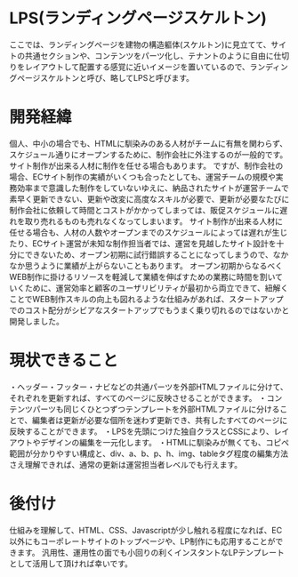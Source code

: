 # LPS(ランディングページスケルトン)
ここでは、ランディングページを建物の構造軀体(スケルトン)に見立てて、サイトの共通セクションや、コンテンツをパーツ化し、テナントのように自由に仕切りをレイアウトして配置する感覚に近いイメージを置いているので、ランディングページスケルトンと呼び、略してLPSと呼びます。


# 開発経緯
個人、中小の場合でも、HTMLに馴染みのある人材がチームに有無を関わらず、スケジュール通りにオープンするために、制作会社に外注するのが一般的です。サイト制作が出来る人材に制作を任せる場合もあります。
ですが、制作会社の場合、ECサイト制作の実績がいくつも合ったとしても、運営チームの規模や実務効率まで意識した制作をしていないゆえに、納品されたサイトが運営チームで素早く更新できない、更新や改変に高度なスキルが必要で、更新が必要なたびに制作会社に依頼して時間とコストがかかってしまっては、販促スケジュールに遅れを取り売れるものも売れなくなってしまいます。
サイト制作が出来る人材に任せる場合も、人材の人数やオープンまでのスケジュールによっては遅れが生じたり、ECサイト運営が未知な制作担当者では、運営を見越したサイト設計を十分にできないため、オープン初期に試行錯誤することになってしまうので、なかなか思うように業績が上がらないこともあります。
オープン初期からなるべくWEB制作に掛けるリソースを軽減して業績を伸ばすための業務に時間を割いていくために、運営効率と顧客のユーザリビリティが最初から両立できて、紐解くことでWEB制作スキルの向上も図れるような仕組みがあれば、スタートアップでのコスト配分がシビアなスタートアップでもうまく乗り切れるのではないかと開発しました。


# 現状できること
・ヘッダー・フッター・ナビなどの共通パーツを外部HTMLファイルに分けて、それぞれを更新すれば、すべてのページに反映させることができます。
・コンテンツパーツも同じくひとつずつテンプレートを外部HTMLファイルに分けることで、編集者は更新が必要な個所を迷わず更新でき、共有したすべてのページに反映することができます。
・LPSを先頭につけた独自クラスとCSSにより、レイアウトやデザインの編集を一元化します。
・HTMLに馴染みが無くても、コピペ範囲が分かりやすい構成と、div、a、b、p、h、img、tableタグ程度の編集方法さえ理解できれば、通常の更新は運営担当者レベルでも行えます。

# 後付け
仕組みを理解して、HTML、CSS、Javascriptが少し触れる程度になれば、EC以外にもコーポレートサイトのトップページや、LP制作にも応用することができます。
汎用性、運用性の面でも小回りの利くインスタントなLPテンプレートとして活用して頂ければ幸いです。
